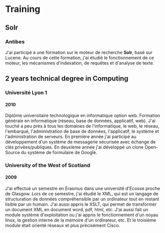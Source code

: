# Training

## Solr

### Antibes

J'ai participé a une formation sur le moteur de recherche **Solr**, basé sur Lucene. Au cours de cette formation, j'ai étudié le fonctionnement de ce moteur, les mécanismes d'indexation, de requêtes et d'analyse de texte.

## 2 years technical degree in Computing

### Université Lyon 1

#### 2010

Diplôme universitaire technologique en informatique option web. Formation générale en informatique (réseau, base de données, applicatif, web). J'ai touché a peu près à tous les domaines de l'informatique, le web, le réseau, l'embarqué, l'administration de base de données, l'applicatif, le système et l'administration de serveurs. En première année j'ai participé au développement d'un système de messagerie sécurisée avec échange de clés privées/publiques. En deuxième année j'ai développé un clone Open-Source du système de formulaire de Google.

### University of the West of Scotland

#### 2009

J'ai effectué un semestre en Erasmus dans une université d'Ecosse proche de Glasgow. Lors de ce semestre, j'ai étudié le XML, qui est un langage de structuration de données compréhensible par un ordinateur tout en restant lisible par un humain. J'ai aussi appris le XSLT, qui permet de transformer un document XML en document word, pdf, html, etc. J'ai aussi fait un module système d'exploitation ou j'ai appris le fonctionnement d'un noyau linux, la gestion interne de la mémoire d'un ordinateur, etc. Et le troisième module était orienté réseaux et plus précisément Cisco.
